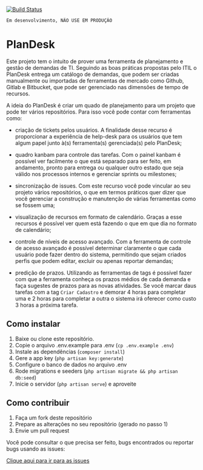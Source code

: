 [![Build Status](https://travis-ci.org/brasil-php/project-manager.svg?branch=master)](https://travis-ci.org/brasil-php/project-manager)

```
Em desenvolvimento, NÃO USE EM PRODUÇÃO
```

# PlanDesk

Este projeto tem o intuito de prover uma ferramenta de planejamento e gestão de demandas de TI. Seguindo as boas práticas propostas pelo ITIL o PlanDesk entrega um catálogo de demandas, que podem ser criadas manualmente ou importadas de ferramentas de mercado como Github, Gitlab e Bitbucket, que pode ser gerenciado nas dimensões de tempo de recursos.

A ideia do PlanDesk é criar um quado de planejamento para um projeto que pode ter vários repositórios. Para isso você pode contar com ferramentas como:

- criação de tickets pelos usuários. A finalidade desse recurso é proporcionar a experiência de help-desk para os usuários que tem algum papel junto à(s) ferramenta(s) gerenciada(s) pelo PlanDesk;

- quadro kanbam para controle das tarefas. Com o painel kanbam é possível ver facilmente o que está separado para ser feito, em andamento, pronto para entrega ou qualquer outro estado que seja válido nos processos internos e gerenciar sprints ou milestones;

- sincronização de issues. Com este recurso você pode vincular ao seu projeto vários repositórios, o que em termos práticos quer dizer que você gerenciar a construção e manutenção de várias ferramentas como se fossem uma;

- visualização de recursos em formato de calendário. Graças a esse recursos é possível ver quem está fazendo o que em que dia no formato de calendário;

- controle de níveis de acesso avançado. Com a ferramenta de controle de acesso avançado é possível determinar claramente o que cada usuário pode fazer dentro do sistema, permitindo que sejam criados perfis que podem editar, excluir ou apenas reportar demandas;

- predição de prazos. Utilizando as ferramentas de tags é possível fazer com que a ferramenta conheça os prazos médios de cada demanda e faça sugestes de prazos para as novas atividades. Se você marcar daus tarefas com a tag `Criar Cadastro` e demorar 4 horas para completar uma e 2 horas para completar a outra o sistema irá oferecer como custo 3 horas a próxima tarefa.

## Como instalar

1. Baixe ou clone este repositório.
2. Copie o arquivo .env.example para .env (`cp .env.example .env`)
3. Instale as dependências (`composer install`)
4. Gere a app key (`php artisan key:generate`)
5. Configure o banco de dados no arquivo .env
6. Rode migrations e seeders (`php artisan migrate && php artisan db:seed`)
7. Inicie o servidor (`php artisan serve`) e aproveite

## Como contribuir

1. Faça um fork deste repositório
2. Prepare as alterações no seu repositório (gerado no passo 1)
3. Envie um pull request

Você pode consultar o que precisa ser feito, bugs encontrados ou reportar bugs usando as issues:

[Clique aqui para ir para as issues](https://github.com/brasil-php/project-manager/issues)
